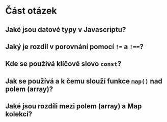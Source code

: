 # Část otázek

## Jaké jsou datové typy v Javascriptu?

## Jaký je rozdíl v porovnání pomocí `!=` a `!==`?

## Kde se používá klíčové slovo `const`?

## Jak se používá a k čemu slouží funkce `map()` nad polem (array)?

## Jaké jsou rozdíli mezi polem (array) a Map kolekcí?
